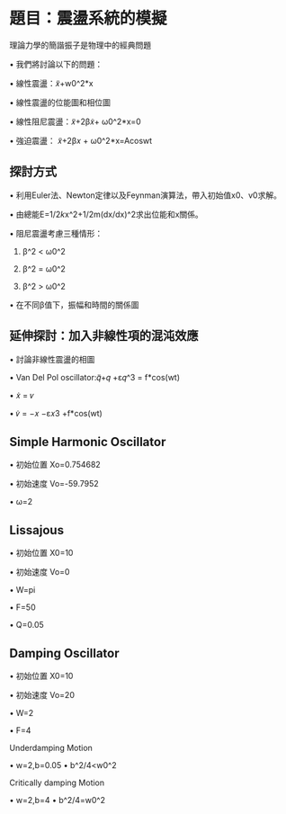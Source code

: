題目：震盪系統的模擬
============

理論力學的簡諧振子是物理中的經典問題 

• 我們將討論以下的問題： 

• 線性震盪：𝑥̈+w0^2*x

• 線性震盪的位能圖和相位圖 

• 線性阻尼震盪：𝑥̈+2β𝑥̇+ ω0^2*x=0

• 強迫震盪： 𝑥̈+2β𝑥 + ω0^2*x=Acoswt



探討方式
------------

• 利用Euler法、Newton定律以及Feynman演算法，帶入初始值x0、v0求解。 

• 由總能E=1/2*k*x^2+1/2m(dx/dx)^2求出位能和x關係。 

• 阻尼震盪考慮三種情形： 

1. β^2 < ω0^2

2. β^2 = ω0^2

3. β^2 > ω0^2
 
• 在不同β值下，振幅和時間的關係圖




延伸探討：加入非線性項的混沌效應
----------------------

• 討論非線性震盪的相圖 

• Van Del Pol oscillator:𝑞̈+𝑞 +ε𝑞^3 = f*cos(wt)

• 𝑥̇ = 𝑣 

• 𝑣̇ = −𝑥 −ε𝑥3 +f*cos(wt)




Simple Harmonic Oscillator
---------------------------

• 初始位置 Xo=0.754682

• 初始速度 Vo=-59.7952 

• ω=2 




Lissajous
--------------------------------

• 初始位置 X0=10

• 初始速度 Vo=0

• W=pi

• F=50

• Q=0.05



Damping Oscillator
------------------------------

• 初始位置 X0=10

• 初始速度 Vo=20

• W=2

• F=4

  Underdamping Motion

• w=2,b=0.05
• b^2/4<w0^2

  Critically damping Motion

• w=2,b=4
• b^2/4=w0^2
 
